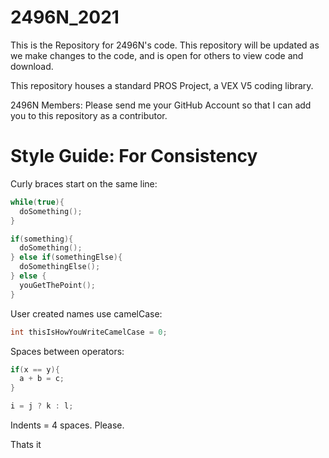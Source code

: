 # 2496N_2021

This is the Repository for 2496N's code. This repository will be updated as we make changes to the code, and is open for others to view code and download.

This repository houses a standard PROS Project, a VEX V5 coding library.

2496N Members: Please send me your GitHub Account so that I can add you to this repository as a contributor.

# Style Guide: For Consistency

Curly braces start on the same line:
```cpp
while(true){
  doSomething();
}

if(something){
  doSomething();
} else if(somethingElse){
  doSomethingElse();
} else {
  youGetThePoint();
}
```
User created names use camelCase:
```cpp
int thisIsHowYouWriteCamelCase = 0;
```
Spaces between operators:
```cpp
if(x == y){
  a + b = c;
}

i = j ? k : l;
```
Indents = 4 spaces. Please.

Thats it
